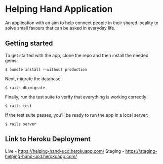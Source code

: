 # Helping Hand Application

An application with an aim to help connect people in their shared locality to solve small favours that can be asked in everyday life.

## Getting started

To get started with the app, clone the repo and then install the needed gems:

```
$ bundle install --without production
```

Next, migrate the database:

```
$ rails db:migrate
```

Finally, run the test suite to verify that everything is working correctly:

```
$ rails test
```

If the test suite passes, you'll be ready to run the app in a local server:

```
$ rails server
```


## Link to Heroku Deployment
Live - https://helping-hand-ucd.herokuapp.com/
Staging - https://staging-helping-hand-ucd.herokuapp.com/
